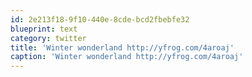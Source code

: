 ```yaml
---
id: 2e213f18-9f10-440e-8cde-bcd2fbebfe32
blueprint: text
category: twitter
title: 'Winter wonderland http://yfrog.com/4aroaj'
caption: 'Winter wonderland http://yfrog.com/4aroaj'
---
```

